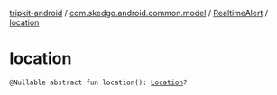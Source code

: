 [tripkit-android](../../index.md) / [com.skedgo.android.common.model](../index.md) / [RealtimeAlert](index.md) / [location](./location.md)

# location

`@Nullable abstract fun location(): `[`Location`](../-location/index.md)`?`